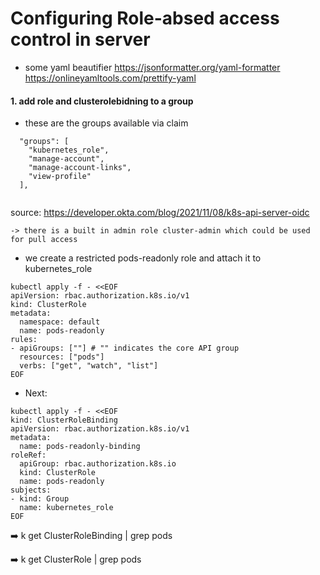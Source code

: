 # Configuring Role-absed access control in server


- some yaml beautifier
	https://jsonformatter.org/yaml-formatter
	https://onlineyamltools.com/prettify-yaml


#### 1. add role and clusterolebidning to a group

- these are the groups available via claim
```
  "groups": [
    "kubernetes_role",
    "manage-account",
    "manage-account-links",
    "view-profile"
  ],
  
```
source: https://developer.okta.com/blog/2021/11/08/k8s-api-server-oidc

	-> there is a built in admin role cluster-admin which could be used for pull access

- we create a restricted pods-readonly role and attach it to kubernetes_role

```
kubectl apply -f - <<EOF
apiVersion: rbac.authorization.k8s.io/v1
kind: ClusterRole
metadata:
  namespace: default
  name: pods-readonly
rules:
- apiGroups: [""] # "" indicates the core API group
  resources: ["pods"]
  verbs: ["get", "watch", "list"]
EOF
```

- Next:

```			 
kubectl apply -f - <<EOF
kind: ClusterRoleBinding
apiVersion: rbac.authorization.k8s.io/v1
metadata:
  name: pods-readonly-binding
roleRef:
  apiGroup: rbac.authorization.k8s.io
  kind: ClusterRole
  name: pods-readonly
subjects:
- kind: Group
  name: kubernetes_role
EOF
```
			
:arrow_right: k get ClusterRoleBinding | grep pods

:arrow_right: k get ClusterRole | grep pods


